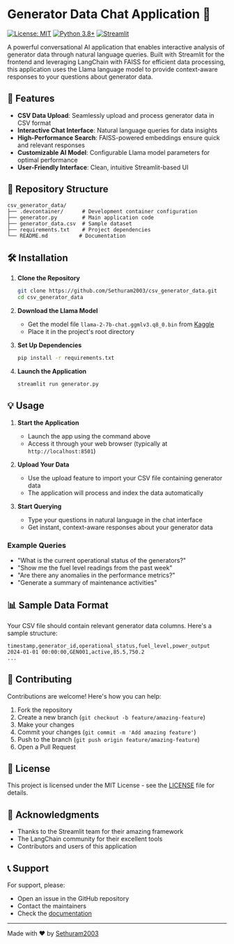 # Generator Data Chat Application 🤖

[![License: MIT](https://img.shields.io/badge/License-MIT-yellow.svg)](https://opensource.org/licenses/MIT)
[![Python 3.8+](https://img.shields.io/badge/python-3.8+-blue.svg)](https://www.python.org/downloads/)
[![Streamlit](https://img.shields.io/badge/Streamlit-FF4B4B?style=flat&logo=Streamlit&logoColor=white)](https://streamlit.io/)

A powerful conversational AI application that enables interactive analysis of generator data through natural language queries. Built with Streamlit for the frontend and leveraging LangChain with FAISS for efficient data processing, this application uses the Llama language model to provide context-aware responses to your questions about generator data.

## 🚀 Features

- **CSV Data Upload**: Seamlessly upload and process generator data in CSV format
- **Interactive Chat Interface**: Natural language queries for data insights
- **High-Performance Search**: FAISS-powered embeddings ensure quick and relevant responses
- **Customizable AI Model**: Configurable Llama model parameters for optimal performance
- **User-Friendly Interface**: Clean, intuitive Streamlit-based UI

## 📁 Repository Structure

```
csv_generator_data/
├── .devcontainer/      # Development container configuration
├── generator.py        # Main application code
├── generator_data.csv  # Sample dataset
├── requirements.txt    # Project dependencies
└── README.md          # Documentation
```

## 🛠️ Installation

1. **Clone the Repository**
   ```bash
   git clone https://github.com/Sethuram2003/csv_generator_data.git
   cd csv_generator_data
   ```

2. **Download the Llama Model**
   - Get the model file `llama-2-7b-chat.ggmlv3.q8_0.bin` from [Kaggle](https://www.kaggle.com)
   - Place it in the project's root directory

3. **Set Up Dependencies**
   ```bash
   pip install -r requirements.txt
   ```

4. **Launch the Application**
   ```bash
   streamlit run generator.py
   ```

## 💡 Usage

1. **Start the Application**
   - Launch the app using the command above
   - Access it through your web browser (typically at `http://localhost:8501`)

2. **Upload Your Data**
   - Use the upload feature to import your CSV file containing generator data
   - The application will process and index the data automatically

3. **Start Querying**
   - Type your questions in natural language in the chat interface
   - Get instant, context-aware responses about your generator data

### Example Queries

- "What is the current operational status of the generators?"
- "Show me the fuel level readings from the past week"
- "Are there any anomalies in the performance metrics?"
- "Generate a summary of maintenance activities"

## 📊 Sample Data Format

Your CSV file should contain relevant generator data columns. Here's a sample structure:
```csv
timestamp,generator_id,operational_status,fuel_level,power_output
2024-01-01 00:00:00,GEN001,active,85.5,750.2
...
```

## 🤝 Contributing

Contributions are welcome! Here's how you can help:

1. Fork the repository
2. Create a new branch (`git checkout -b feature/amazing-feature`)
3. Make your changes
4. Commit your changes (`git commit -m 'Add amazing feature'`)
5. Push to the branch (`git push origin feature/amazing-feature`)
6. Open a Pull Request

## 📄 License

This project is licensed under the MIT License - see the [LICENSE](LICENSE) file for details.

## 🌟 Acknowledgments

- Thanks to the Streamlit team for their amazing framework
- The LangChain community for their excellent tools
- Contributors and users of this application

## 📞 Support

For support, please:
- Open an issue in the GitHub repository
- Contact the maintainers
- Check the [documentation](docs/)

---

Made with ❤️ by [Sethuram2003](https://github.com/Sethuram2003)
